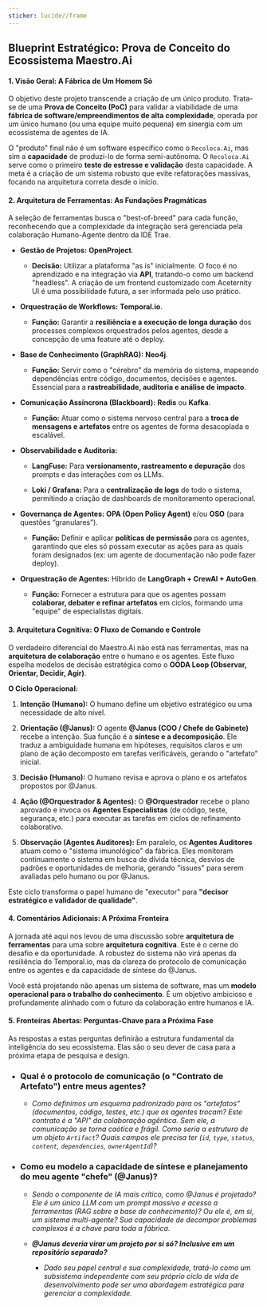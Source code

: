 ```yaml
---
sticker: lucide//frame
---
```

## Blueprint Estratégico: Prova de Conceito do Ecossistema Maestro.Ai

#### 1. Visão Geral: A Fábrica de Um Homem Só

O objetivo deste projeto transcende a criação de um único produto. Trata-se de uma **Prova de Conceito (PoC)** para validar a viabilidade de uma **fábrica de software/empreendimentos de alta complexidade**, operada por um único humano (ou uma equipe muito pequena) em sinergia com um ecossistema de agentes de IA.

O "produto" final não é um software específico como o `Recoloca.Ai`, mas sim a **capacidade** de produzi-lo de forma semi-autônoma. O `Recoloca.Ai` serve como o primeiro **teste de estresse e validação** desta capacidade. A meta é a criação de um sistema robusto que evite refatorações massivas, focando na arquitetura correta desde o início.

#### 2. Arquitetura de Ferramentas: As Fundações Pragmáticas

A seleção de ferramentas busca o "best-of-breed" para cada função, reconhecendo que a complexidade da integração será gerenciada pela colaboração Humano-Agente dentro da IDE Trae.

- **Gestão de Projetos:** **OpenProject**.
    
    - **Decisão:** Utilizar a plataforma "as is" inicialmente. O foco é no aprendizado e na integração via **API**, tratando-o como um backend "headless". A criação de um frontend customizado com Aceternity UI é uma possibilidade futura, a ser informada pelo uso prático.
        
- **Orquestração de Workflows:** **Temporal.io**.
    
    - **Função:** Garantir a **resiliência e a execução de longa duração** dos processos complexos orquestrados pelos agentes, desde a concepção de uma feature até o deploy.
        
- **Base de Conhecimento (GraphRAG):** **Neo4j**.
    
    - **Função:** Servir como o "cérebro" da memória do sistema, mapeando dependências entre código, documentos, decisões e agentes. Essencial para a **rastreabilidade, auditoria e análise de impacto**.
        
- **Comunicação Assíncrona (Blackboard):** **Redis** ou **Kafka**.
    
    - **Função:** Atuar como o sistema nervoso central para a **troca de mensagens e artefatos** entre os agentes de forma desacoplada e escalável.
        
- **Observabilidade e Auditoria:**
    
    - **LangFuse:** Para **versionamento, rastreamento e depuração** dos prompts e das interações com os LLMs.
        
    - **Loki / Grafana:** Para a **centralização de logs** de todo o sistema, permitindo a criação de dashboards de monitoramento operacional.
        
- **Governança de Agentes:** **OPA (Open Policy Agent)** e/ou **OSO** (para questões “granulares”).
    
    - **Função:** Definir e aplicar **políticas de permissão** para os agentes, garantindo que eles só possam executar as ações para as quais foram designados (ex: um agente de documentação não pode fazer deploy).
        
- **Orquestração de Agentes:** Híbrido de **LangGraph + CrewAI + AutoGen**.
    
    - **Função:** Fornecer a estrutura para que os agentes possam **colaborar, debater e refinar artefatos** em ciclos, formando uma "equipe" de especialistas digitais.
        

#### 3. Arquitetura Cognitiva: O Fluxo de Comando e Controle

O verdadeiro diferencial do Maestro.Ai não está nas ferramentas, mas na **arquitetura de colaboração** entre o humano e os agentes. Este fluxo espelha modelos de decisão estratégica como o **OODA Loop (Observar, Orientar, Decidir, Agir)**.

**O Ciclo Operacional:**

1. **Intenção (Humano):** O humano define um objetivo estratégico ou uma necessidade de alto nível.
    
2. **Orientação (@Janus):** O agente **@Janus (COO / Chefe de Gabinete)** recebe a intenção. Sua função é a **síntese e a decomposição**. Ele traduz a ambiguidade humana em hipóteses, requisitos claros e um plano de ação decomposto em tarefas verificáveis, gerando o "artefato" inicial.
    
3. **Decisão (Humano):** O humano revisa e aprova o plano e os artefatos propostos por @Janus.
    
4. **Ação (@Orquestrador & Agentes):** O **@Orquestrador** recebe o plano aprovado e invoca os **Agentes Especialistas** (de código, teste, segurança, etc.) para executar as tarefas em ciclos de refinamento colaborativo.
    
5. **Observação (Agentes Auditores):** Em paralelo, os **Agentes Auditores** atuam como o "sistema imunológico" da fábrica. Eles monitoram continuamente o sistema em busca de dívida técnica, desvios de padrões e oportunidades de melhoria, gerando "issues" para serem avaliadas pelo humano ou por @Janus.
    

Este ciclo transforma o papel humano de "executor" para **"decisor estratégico e validador de qualidade"**.

#### 4. Comentários Adicionais: A Próxima Fronteira

A jornada até aqui nos levou de uma discussão sobre **arquitetura de ferramentas** para uma sobre **arquitetura cognitiva**. Este é o cerne do desafio e da oportunidade. A robustez do sistema não virá apenas da resiliência do Temporal.io, mas da clareza do protocolo de comunicação entre os agentes e da capacidade de síntese do @Janus.

Você está projetando não apenas um sistema de software, mas um **modelo operacional para o trabalho do conhecimento**. É um objetivo ambicioso e profundamente alinhado com o futuro da colaboração entre humanos e IA.

#### 5. Fronteiras Abertas: Perguntas-Chave para a Próxima Fase

As respostas a estas perguntas definirão a estrutura fundamental da inteligência do seu ecossistema. Elas são o seu dever de casa para a próxima etapa de pesquisa e design.

- ### Qual é o protocolo de comunicação (o "Contrato de Artefato") entre meus agentes?
    
    - _Como definimos um esquema padronizado para os "artefatos" (documentos, código, testes, etc.) que os agentes trocam? Este contrato é a "API" da colaboração agêntica. Sem ele, a comunicação se torna caótica e frágil. Como seria a estrutura de um objeto `Artifact`? Quais campos ele precisa ter (`id`, `type`, `status`, `content`, `dependencies`, `ownerAgentId`)?_
        
- ### Como eu modelo a capacidade de síntese e planejamento do meu agente "chefe" (@Janus)?
    
    - _Sendo o componente de IA mais crítico, como @Janus é projetado? Ele é um único LLM com um prompt massivo e acesso a ferramentas (RAG sobre a base de conhecimento)? Ou ele é, em si, um sistema multi-agente? Sua capacidade de decompor problemas complexos é a chave para toda a fábrica._
        
    - _**@Janus deveria virar um projeto por si só? Inclusive em um repositório separado?**_
        
        - _Dado seu papel central e sua complexidade, tratá-lo como um subsistema independente com seu próprio ciclo de vida de desenvolvimento pode ser uma abordagem estratégica para gerenciar a complexidade._